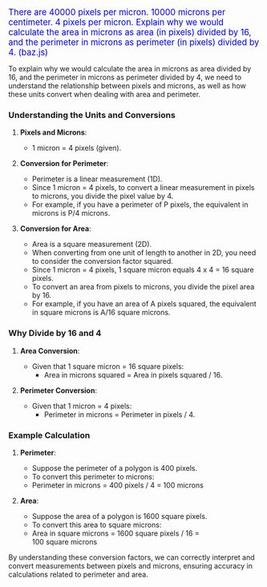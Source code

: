 <span style="color:blue;font-size:larger;">There are 40000 pixels per micron.  10000 microns per centimeter.  4 pixels per micron.  Explain why we would calculate the area in microns as area (in pixels) divided by 16, and the perimeter in microns as perimeter (in pixels) divided by 4.  (baz.js)</span>

To explain why we would calculate the area in microns as area divided by 16, and the perimeter in microns as perimeter divided by 4, we need to understand the relationship between pixels and microns, as well as how these units convert when dealing with area and perimeter.

### Understanding the Units and Conversions

1. **Pixels and Microns**:
   - 1 micron = 4 pixels (given).

2. **Conversion for Perimeter**:
   - Perimeter is a linear measurement (1D). 
   - Since 1 micron = 4 pixels, to convert a linear measurement in pixels to microns, you divide the pixel value by 4.
   - For example, if you have a perimeter of P pixels, the equivalent in microns is P/4 microns.

3. **Conversion for Area**:
   - Area is a square measurement (2D).
   - When converting from one unit of length to another in 2D, you need to consider the conversion factor squared.
   - Since 1 micron = 4 pixels, 1 square micron equals 4 x 4 = 16 square pixels.
   - To convert an area from pixels to microns, you divide the pixel area by 16.
   - For example, if you have an area of A pixels squared, the equivalent in square microns is A/16 square microns.

### Why Divide by 16 and 4

1. **Area Conversion**:
   - Given that 1 square micron = 16 square pixels:
     - Area in microns squared = Area in pixels squared / 16.

2. **Perimeter Conversion**:
   - Given that 1 micron = 4 pixels:
     - Perimeter in microns = Perimeter in pixels / 4.

### Example Calculation

1. **Perimeter**:
   - Suppose the perimeter of a polygon is 400 pixels.
   - To convert this perimeter to microns:
   - Perimeter in microns = 400 pixels / 4 = 100 microns

2. **Area**:
   - Suppose the area of a polygon is 1600 square pixels.
   - To convert this area to square microns:
   - Area in square microns = 1600 square pixels / 16 = 100 square microns

By understanding these conversion factors, we can correctly interpret and convert measurements between pixels and microns, ensuring accuracy in calculations related to perimeter and area.

<br>
